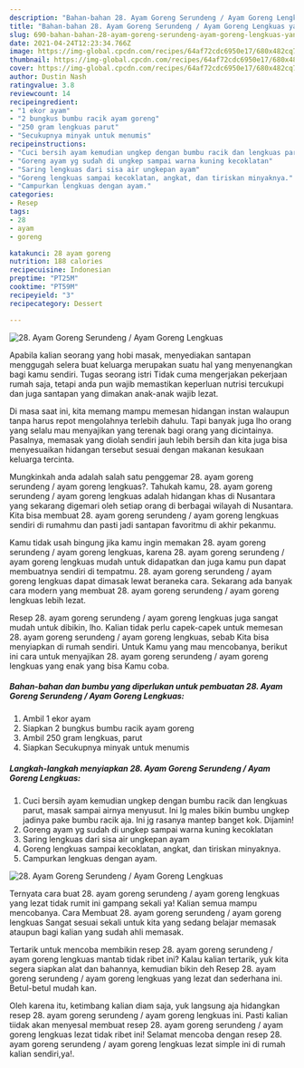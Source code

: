 ```yaml
---
description: "Bahan-bahan 28. Ayam Goreng Serundeng / Ayam Goreng Lengkuas yang enak Untuk Jualan"
title: "Bahan-bahan 28. Ayam Goreng Serundeng / Ayam Goreng Lengkuas yang enak Untuk Jualan"
slug: 690-bahan-bahan-28-ayam-goreng-serundeng-ayam-goreng-lengkuas-yang-enak-untuk-jualan
date: 2021-04-24T12:23:34.766Z
image: https://img-global.cpcdn.com/recipes/64af72cdc6950e17/680x482cq70/28-ayam-goreng-serundeng-ayam-goreng-lengkuas-foto-resep-utama.jpg
thumbnail: https://img-global.cpcdn.com/recipes/64af72cdc6950e17/680x482cq70/28-ayam-goreng-serundeng-ayam-goreng-lengkuas-foto-resep-utama.jpg
cover: https://img-global.cpcdn.com/recipes/64af72cdc6950e17/680x482cq70/28-ayam-goreng-serundeng-ayam-goreng-lengkuas-foto-resep-utama.jpg
author: Dustin Nash
ratingvalue: 3.8
reviewcount: 14
recipeingredient:
- "1 ekor ayam"
- "2 bungkus bumbu racik ayam goreng"
- "250 gram lengkuas parut"
- "Secukupnya minyak untuk menumis"
recipeinstructions:
- "Cuci bersih ayam kemudian ungkep dengan bumbu racik dan lengkuas parut, masak sampai airnya menyusut. Ini lg males bikin bumbu ungkep jadinya pake bumbu racik aja. Ini jg rasanya mantep banget kok. Dijamin!"
- "Goreng ayam yg sudah di ungkep sampai warna kuning kecoklatan"
- "Saring lengkuas dari sisa air ungkepan ayam"
- "Goreng lengkuas sampai kecoklatan, angkat, dan tiriskan minyaknya."
- "Campurkan lengkuas dengan ayam."
categories:
- Resep
tags:
- 28
- ayam
- goreng

katakunci: 28 ayam goreng 
nutrition: 188 calories
recipecuisine: Indonesian
preptime: "PT25M"
cooktime: "PT59M"
recipeyield: "3"
recipecategory: Dessert

---
```



![28. Ayam Goreng Serundeng / Ayam Goreng Lengkuas](https://img-global.cpcdn.com/recipes/64af72cdc6950e17/680x482cq70/28-ayam-goreng-serundeng-ayam-goreng-lengkuas-foto-resep-utama.jpg)

Apabila kalian seorang yang hobi masak, menyediakan santapan menggugah selera buat keluarga merupakan suatu hal yang menyenangkan bagi kamu sendiri. Tugas seorang istri Tidak cuma mengerjakan pekerjaan rumah saja, tetapi anda pun wajib memastikan keperluan nutrisi tercukupi dan juga santapan yang dimakan anak-anak wajib lezat.

Di masa  saat ini, kita memang mampu memesan hidangan instan walaupun tanpa harus repot mengolahnya terlebih dahulu. Tapi banyak juga lho orang yang selalu mau menyajikan yang terenak bagi orang yang dicintainya. Pasalnya, memasak yang diolah sendiri jauh lebih bersih dan kita juga bisa menyesuaikan hidangan tersebut sesuai dengan makanan kesukaan keluarga tercinta. 



Mungkinkah anda adalah salah satu penggemar 28. ayam goreng serundeng / ayam goreng lengkuas?. Tahukah kamu, 28. ayam goreng serundeng / ayam goreng lengkuas adalah hidangan khas di Nusantara yang sekarang digemari oleh setiap orang di berbagai wilayah di Nusantara. Kita bisa membuat 28. ayam goreng serundeng / ayam goreng lengkuas sendiri di rumahmu dan pasti jadi santapan favoritmu di akhir pekanmu.

Kamu tidak usah bingung jika kamu ingin memakan 28. ayam goreng serundeng / ayam goreng lengkuas, karena 28. ayam goreng serundeng / ayam goreng lengkuas mudah untuk didapatkan dan juga kamu pun dapat membuatnya sendiri di tempatmu. 28. ayam goreng serundeng / ayam goreng lengkuas dapat dimasak lewat beraneka cara. Sekarang ada banyak cara modern yang membuat 28. ayam goreng serundeng / ayam goreng lengkuas lebih lezat.

Resep 28. ayam goreng serundeng / ayam goreng lengkuas juga sangat mudah untuk dibikin, lho. Kalian tidak perlu capek-capek untuk memesan 28. ayam goreng serundeng / ayam goreng lengkuas, sebab Kita bisa menyiapkan di rumah sendiri. Untuk Kamu yang mau mencobanya, berikut ini cara untuk menyajikan 28. ayam goreng serundeng / ayam goreng lengkuas yang enak yang bisa Kamu coba.

<!--inarticleads1-->

##### Bahan-bahan dan bumbu yang diperlukan untuk pembuatan 28. Ayam Goreng Serundeng / Ayam Goreng Lengkuas:

1. Ambil 1 ekor ayam
1. Siapkan 2 bungkus bumbu racik ayam goreng
1. Ambil 250 gram lengkuas, parut
1. Siapkan Secukupnya minyak untuk menumis




<!--inarticleads2-->

##### Langkah-langkah menyiapkan 28. Ayam Goreng Serundeng / Ayam Goreng Lengkuas:

1. Cuci bersih ayam kemudian ungkep dengan bumbu racik dan lengkuas parut, masak sampai airnya menyusut. Ini lg males bikin bumbu ungkep jadinya pake bumbu racik aja. Ini jg rasanya mantep banget kok. Dijamin!
1. Goreng ayam yg sudah di ungkep sampai warna kuning kecoklatan
1. Saring lengkuas dari sisa air ungkepan ayam
1. Goreng lengkuas sampai kecoklatan, angkat, dan tiriskan minyaknya.
1. Campurkan lengkuas dengan ayam.
<img src="https://img-global.cpcdn.com/steps/445d353d3609d7b3/160x128cq70/28-ayam-goreng-serundeng-ayam-goreng-lengkuas-langkah-memasak-5-foto.jpg" alt="28. Ayam Goreng Serundeng / Ayam Goreng Lengkuas">



Ternyata cara buat 28. ayam goreng serundeng / ayam goreng lengkuas yang lezat tidak rumit ini gampang sekali ya! Kalian semua mampu mencobanya. Cara Membuat 28. ayam goreng serundeng / ayam goreng lengkuas Sangat sesuai sekali untuk kita yang sedang belajar memasak ataupun bagi kalian yang sudah ahli memasak.

Tertarik untuk mencoba membikin resep 28. ayam goreng serundeng / ayam goreng lengkuas mantab tidak ribet ini? Kalau kalian tertarik, yuk kita segera siapkan alat dan bahannya, kemudian bikin deh Resep 28. ayam goreng serundeng / ayam goreng lengkuas yang lezat dan sederhana ini. Betul-betul mudah kan. 

Oleh karena itu, ketimbang kalian diam saja, yuk langsung aja hidangkan resep 28. ayam goreng serundeng / ayam goreng lengkuas ini. Pasti kalian tiidak akan menyesal membuat resep 28. ayam goreng serundeng / ayam goreng lengkuas lezat tidak ribet ini! Selamat mencoba dengan resep 28. ayam goreng serundeng / ayam goreng lengkuas lezat simple ini di rumah kalian sendiri,ya!.

